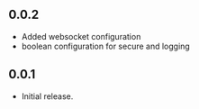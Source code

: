 ## 0.0.2

- Added websocket configuration
- boolean configuration for secure and logging

## 0.0.1

- Initial release.
